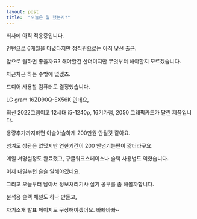 ```yaml
---
layout: post
title:  "오늘은 뭘 했는지?"
---
```


회사에 아직 적응중입니다.

인턴으로 6개월을 다녔다지만 정직원으로는 아직 낯선 출근.

앞으로 뭘하면 좋을까요? 해야할건 산더미지만 무엇부터 해야할지 모르겠습니다.

차근차근 하는 수밖에 없겠죠.

드디어 사용할 컴퓨터도 결정했습니다.

LG gram 16ZD90Q-EX56K 인데요, 

최신 2022그램이고 12세대 i5-1240p, 16기가램, 2050 그래픽카드가 달린 제품입니다.

용량추가까지하면 아슬아슬하게 200만원 안될것 같아요. 

넘겨도 상관은 없댔지만 연한기간이 200 안넘기는편이 짧더라구요.

메일 서명설정도 완료했고, 구글워크스페이스나 슬랙 사용법도 익혔습니다.

이제 내일부턴 슬슬 일해야겠네요.

그리고 오늘부터 남아서 정보처리기사 실기 공부를 좀 해볼까합니다.

분석용 슬랙 채널도 하나 만들고,

자기소개 발표 페이지도 구상해야겠어요. 바빠바빠~
